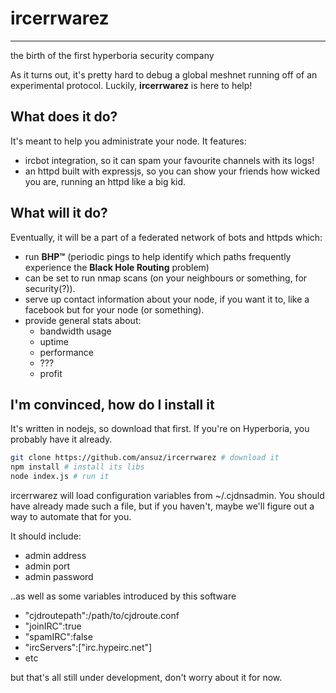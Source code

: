 # ircerrwarez

***

the birth of the first hyperboria security company

As it turns out, it's pretty hard to debug a global meshnet running off of an experimental protocol. Luckily, **ircerrwarez** is here to help!

## What does it do?

It's meant to help you administrate your node. It features:

* ircbot integration, so it can spam your favourite channels with its logs!
* an httpd built with expressjs, so you can show your friends how wicked you are, running an httpd like a big kid.

## What will it do?

Eventually, it will be a part of a federated network of bots and httpds which:

* run **BHP™** (periodic pings to help identify which paths frequently experience the **Black Hole Routing** problem)
* can be set to run nmap scans (on your neighbours or something, for security(?)).
* serve up contact information about your node, if you want it to, like a facebook but for your node (or something).
* provide general stats about:
  + bandwidth usage
  + uptime
  + performance
  + ???
  + profit

## I'm convinced, how do I install it

It's written in nodejs, so download that first. If you're on Hyperboria, you probably have it already.

```bash
git clone https://github.com/ansuz/ircerrwarez # download it
npm install # install its libs
node index.js # run it 
```

ircerrwarez will load configuration variables from ~/.cjdnsadmin. You should have already made such a file, but if you haven't, maybe we'll figure out a way to automate that for you.

It should include:

* admin address
* admin port
* admin password

..as well as some variables introduced by this software

* "cjdroutepath":/path/to/cjdroute.conf
* "joinIRC":true
* "spamIRC":false
* "ircServers":["irc.hypeirc.net"]
* etc

but that's all still under development, don't worry about it for now.




